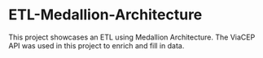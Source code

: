 # ETL-Medallion-Architecture
This project showcases an ETL using Medallion Architecture. The ViaCEP API was used in this project to enrich and fill in data. 
